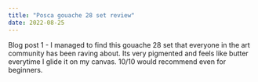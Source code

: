 ```yaml
---
title: "Posca gouache 28 set review"
date: 2022-08-25
---
```

Blog post 1 - 
I managed to find this gouache 28 set that everyone in the art community has been raving about. Its very pigmented and feels like 
butter everytime I glide it on my canvas. 10/10 would recommend even for beginners. 
